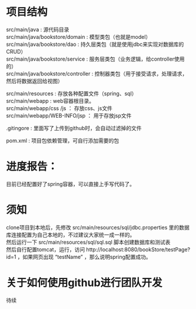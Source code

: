 # 项目结构
src/main/java : 源代码目录 <br/>
src/main/java/bookstore/domain : 模型类包（也就是model）<br/>
src/main/java/bookstore/dao : 持久层类包（就是使用jdbc来实现对数据库的CRUD）<br/>
src/main/java/bookstore/service : 服务层类包（业务逻辑，给controller使用的）<br/>
src/main/java/bookstore/controller : 控制器类包（用于接受请求，处理请求，然后将数据返回给视图）<br/>

src/main/resources : 存放各种配置文件（spring、sql）<br/>
src/main/webapp : web容器根目录。<br/>
src/main/webapp/css  /js  ： 存放css、js文件<br/>
src/main/webapp/WEB-INFO/jsp ： 用于存放jsp文件<br/>

.gitingore : 里面写了上传到github时，会自动过滤掉的文件<br/>

pom.xml : 项目包依赖管理，可自行添加需要的包<br/>

# 进度报告：
目前已经配置好了spring容器，可以直接上手写代码了。<br/>
# 须知
clone项目到本地后，先修改 src/main/resources/sql/jdbc.properties 里的数据库连接配置为自己本地的，不过建议大家统一成一样的。<br/>
然后运行一下 src/main/resources/sql/sql.sql 脚本创建数据库和测试表<br/>
然后自行配置tomcat，运行，访问 http://localhost:8080/bookStore/testPage?id=1 ，如果网页出现 “testName” ，那么说明spring配置成功。<br/>

# 关于如何使用github进行团队开发<br/>
待续<br/>
